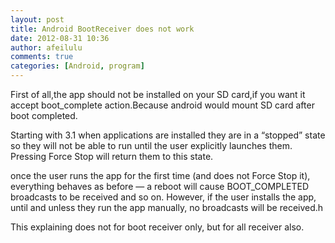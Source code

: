 ```yaml
---
layout: post
title: Android BootReceiver does not work
date: 2012-08-31 10:36
author: afeilulu
comments: true
categories: [Android, program]
---
```

First of all,the app should not be installed on your SD card,if you want it accept boot_complete action.Because android would mount SD card after boot completed.

Starting with 3.1 when applications are installed they are in a “stopped” state so they will not be able to run until the user explicitly launches them. Pressing Force Stop will return them to this state.

once the user runs the app for the first time (and does not Force Stop it), everything behaves as before — a reboot will cause BOOT_COMPLETED broadcasts to be received and so on. However, if the user installs the app, until and unless they run the app manually, no broadcasts will be received.h

This explaining does not for boot receiver only, but for all receiver also.
